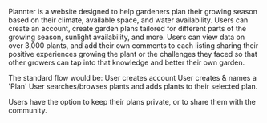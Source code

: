 Plannter is a website designed to help gardeners plan their growing season based on their climate, available space, and water availability.
Users can create an account, create garden plans tailored for different parts of the growing season, sunlight availability, and more.
Users can view data on over 3,000 plants, and add their own comments to each listing sharing their positive experiences growing the plant or the challenges they faced so that other growers can tap into that knowledge and better their own garden.

The standard flow would be:
  User creates account
  User creates & names a 'Plan'
  User searches/browses plants and adds plants to their selected plan.

Users have the option to keep their plans private, or to share them with the community.
